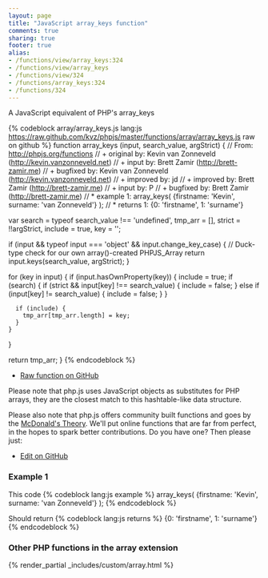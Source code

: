 ```yaml
---
layout: page
title: "JavaScript array_keys function"
comments: true
sharing: true
footer: true
alias:
- /functions/view/array_keys:324
- /functions/view/array_keys
- /functions/view/324
- /functions/array_keys:324
- /functions/324
---
```

<!-- Generated by Rakefile:build -->
A JavaScript equivalent of PHP's array_keys

{% codeblock array/array_keys.js lang:js https://raw.github.com/kvz/phpjs/master/functions/array/array_keys.js raw on github %}
function array_keys (input, search_value, argStrict) {
  // From: http://phpjs.org/functions
  // +   original by: Kevin van Zonneveld (http://kevin.vanzonneveld.net)
  // +      input by: Brett Zamir (http://brett-zamir.me)
  // +   bugfixed by: Kevin van Zonneveld (http://kevin.vanzonneveld.net)
  // +   improved by: jd
  // +   improved by: Brett Zamir (http://brett-zamir.me)
  // +   input by: P
  // +   bugfixed by: Brett Zamir (http://brett-zamir.me)
  // *     example 1: array_keys( {firstname: 'Kevin', surname: 'van Zonneveld'} );
  // *     returns 1: {0: 'firstname', 1: 'surname'}

  var search = typeof search_value !== 'undefined',
    tmp_arr = [],
    strict = !!argStrict,
    include = true,
    key = '';

  if (input && typeof input === 'object' && input.change_key_case) { // Duck-type check for our own array()-created PHPJS_Array
    return input.keys(search_value, argStrict);
  }

  for (key in input) {
    if (input.hasOwnProperty(key)) {
      include = true;
      if (search) {
        if (strict && input[key] !== search_value) {
          include = false;
        }
        else if (input[key] != search_value) {
          include = false;
        }
      }

      if (include) {
        tmp_arr[tmp_arr.length] = key;
      }
    }
  }

  return tmp_arr;
}
{% endcodeblock %}

 - [Raw function on GitHub](https://github.com/kvz/phpjs/blob/master/functions/array/array_keys.js)

Please note that php.js uses JavaScript objects as substitutes for PHP arrays, they are 
the closest match to this hashtable-like data structure. 

Please also note that php.js offers community built functions and goes by the 
[McDonald's Theory](https://medium.com/what-i-learned-building/9216e1c9da7d). We'll put online 
functions that are far from perfect, in the hopes to spark better contributions. 
Do you have one? Then please just: 

 - [Edit on GitHub](https://github.com/kvz/phpjs/edit/master/functions/array/array_keys.js)

### Example 1
This code
{% codeblock lang:js example %}
array_keys( {firstname: 'Kevin', surname: 'van Zonneveld'} );
{% endcodeblock %}

Should return
{% codeblock lang:js returns %}
{0: 'firstname', 1: 'surname'}
{% endcodeblock %}


### Other PHP functions in the array extension
{% render_partial _includes/custom/array.html %}
